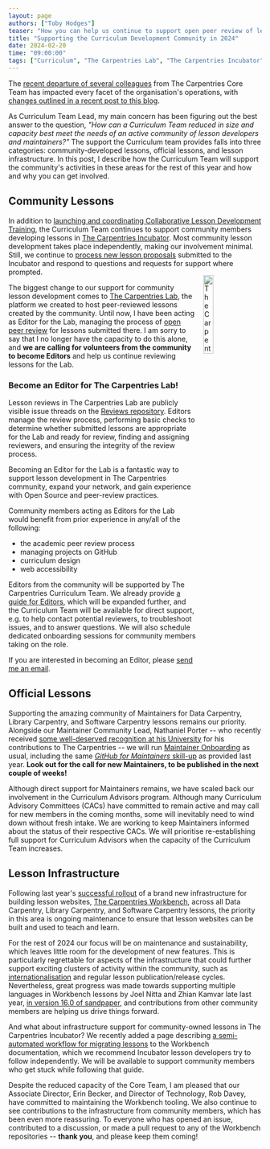 ```yaml
---
layout: page
authors: ["Toby Hodges"]
teaser: "How you can help us continue to support open peer review of lessons."
title: "Supporting the Curriculum Development Community in 2024"
date: 2024-02-20
time: "09:00:00"
tags: ["Curriculum", "The Carpentries Lab", "The Carpentries Incubator"]
---
```


The [recent departure of several colleagues](https://carpentries.org/blog/2023/12/saying-farewell-to-seven-carpentries-core-team-members/) from The Carpentries Core Team
has impacted every facet of the organisation's operations,
with [changes outlined in a recent post to this blog](https://carpentries.org/blog/2024/02/changes-to-support-from-the-core-team-at-the-carpentries/).

As Curriculum Team Lead, my main concern has been figuring out the best answer to the question,
_"How can a Curriculum Team reduced in size and capacity best meet the needs of an active community of lesson developers and maintainers?"_
The support the Curriculum team provides falls into three categories: community-developed lessons, official lessons, and lesson infrastructure.
In this post, I describe how the Curriculum Team will support the community's activities in these areas for the rest of this year and how and why you can get involved.

## Community Lessons
In addition to [launching and coordinating Collaborative Lesson Development Training](https://carpentries.org/blog/2023/10/launching-collaborative-lesson-development-training/),
the Curriculum Team continues to support community members developing lessons in [The Carpentries Incubator](https://carpentries-incubator.org).
Most community lesson development takes place independently, making our involvement minimal.
Still, we continue to [process new lesson proposals](https://github.com/carpentries-incubator/proposals) submitted to the Incubator and respond to questions and requests for support where prompted.
<img alt="The Carpentries Lab hex sticker design" src="/blog/2024/02/carpentries-lab-hex-sticker.png" style='display: inline; float: right; padding: 3%; width: 20%;'>

The biggest change to our support for community lesson development comes to [The Carpentries Lab](https://carpentries-lab.org/),
the platform we created to host peer-reviewed lessons created by the community.
Until now, I have been acting as Editor for the Lab, managing the process of [open peer review](https://github.com/carpentries-lab/reviews/) for lessons submitted there.
I am sorry to say that I no longer have the capacity to do this alone, and **we are calling for volunteers from the community to become Editors** and help us continue reviewing lessons for the Lab.

### Become an Editor for The Carpentries Lab!
Lesson reviews in The Carpentries Lab are publicly visible issue threads on the [Reviews repository](https://github.com/carpentries-lab/reviews/issues).
Editors manage the review process, performing basic checks to determine whether submitted lessons are appropriate for the Lab and ready for review,
finding and assigning reviewers, and ensuring the integrity of the review process.

Becoming an Editor for the Lab is a fantastic way to support lesson development in The Carpentries community,
expand your network, and gain experience with Open Source and peer-review practices.

Community members acting as Editors for the Lab would benefit from prior experience in any/all of the following:

- the academic peer review process
- managing projects on GitHub
- curriculum design
- web accessibility

Editors from the community will be supported by The Carpentries Curriculum Team.
We already provide [a guide for Editors](https://github.com/carpentries-lab/reviews/blob/main/docs/editor_guide.md), which will be expanded further,
and the Curriculum Team will be available for direct support, e.g. to help contact potential reviewers, to troubleshoot issues, and to answer questions.
We will also schedule dedicated onboarding sessions for community members taking on the role.

If you are interested in becoming an Editor, please [send me an email](mailto:tobyhodges@carpentries.org).

## Official Lessons
Supporting the amazing community of Maintainers for Data Carpentry, Library Carpentry, and Software Carpentry lessons remains our priority.
Alongside our Maintainer Community Lead, Nathaniel Porter --
who recently received [some well-deserved recognition at his University](https://news.vt.edu/articles/2024/01/univlib-Nathaniel-Porter-Carpentries.html) for his contributions to The Carpentries --
we will run [Maintainer Onboarding](https://carpentries.github.io/maintainer-onboarding/) as usual, including the same [_GitHub for Maintainers_ skill-up](https://carpentries.github.io/github-skill-up-maintainers/) as provided last year.
**Look out for the call for new Maintainers, to be published in the next couple of weeks!**

Although direct support for Maintainers remains, we have scaled back our involvement in the Curriculum Advisors program.
Although many Curriculum Advisory Committees (CACs) have committed to remain active and may call for new members in the coming months, some will inevitably need to wind down without fresh intake.
We are working to keep Maintainers informed about the status of their respective CACs.
We will prioritise re-establishing full support for Curriculum Advisors when the capacity of the Curriculum Team increases.

## Lesson Infrastructure
Following last year's [successful rollout](https://carpentries.org/blog/2023/08/celebrating-carpentries-workbench/) of a brand new infrastructure for building lesson websites, [The Carpentries Workbench](https://carpentries.github.io/workbench/), across all Data Carpentry, Library Carpentry, and Software Carpentry lessons,
the priority in this area is ongoing maintenance to ensure that lesson websites can be built and used to teach and learn.

For the rest of 2024 our focus will be on maintenance and sustainability, which leaves little room for the development of new features.
This is particularly regrettable for aspects of the infrastructure that could further support exciting clusters of activity within the community, such as [internationalisation](https://github.com/carpentries/sandpaper/issues/18) and regular lesson publication/release cycles.
Nevertheless, great progress was made towards supporting multiple languages in Workbench lessons by Joel Nitta and Zhian Kamvar late last year, [in version 16.0 of sandpaper](https://carpentries.github.io/sandpaper/news/index.html#sandpaper-0160-2023-12-13), and contributions from other community members are helping us drive things forward.

And what about infrastructure support for community-owned lessons in The Carpentries Incubator?
We recently added a page describing [a semi-automated workflow for migrating lessons](https://carpentries.github.io/sandpaper-docs/migrating-from-styles.html) to the Workbench documentation, which we recommend Incubator lesson developers try to follow independently.
We will be available to support community members who get stuck while following that guide.

Despite the reduced capacity of the Core Team, I am pleased that our Associate Director, Erin Becker, and Director of Technology, Rob Davey, have committed to maintaining the Workbench tooling.
We also continue to see contributions to the infrastructure from community members, which has been even more reassuring.
To everyone who has opened an issue, contributed to a discussion, or made a pull request to any of the Workbench repositories -- **thank you**, and please keep them coming!

